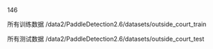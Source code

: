 146

所有训练数据
/data2/PaddleDetection2.6/datasets/outside_court_train

所有测试数据
/data2/PaddleDetection2.6/datasets/outside_court_test